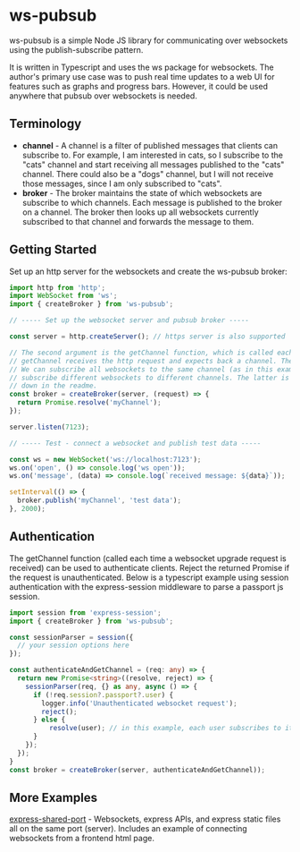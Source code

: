 # ws-pubsub

ws-pubsub is a simple Node JS library for communicating over websockets using the publish-subscribe pattern.

It is written in Typescript and uses the ws package for websockets. The author's primary use case was to push real time updates to a web UI for features such as graphs and progress bars. However, it could be used anywhere that pubsub over websockets is needed. 

## Terminology

* **channel** - A channel is a filter of published messages that clients can subscribe to. For example, I am interested in cats, so I subscribe to the "cats" channel and start receiving all messages published to the "cats" channel. There could also be a "dogs" channel, but I will not receive those messages, since I am only subscribed to "cats". 
* **broker** - The broker maintains the state of which websockets are subscribe to which channels. Each message is published to the broker on a channel. The broker then looks up all websockets currently subscribed to that channel and forwards the message to them. 

## Getting Started

Set up an http server for the websockets and create the ws-pubsub broker:
```javascript
import http from 'http';
import WebSocket from 'ws';
import { createBroker } from 'ws-pubsub';

// ----- Set up the websocket server and pubsub broker -----

const server = http.createServer(); // https server is also supported

// The second argument is the getChannel function, which is called each time a websocket upgrade request is received.
// getChannel receives the http request and expects back a channel. The websocket is subscribed to this channel. 
// We can subscribe all websockets to the same channel (as in this example) or use data in the request to intelligently 
// subscribe different websockets to different channels. The latter is shown in the authentication example, further 
// down in the readme.
const broker = createBroker(server, (request) => {
  return Promise.resolve('myChannel');
});

server.listen(7123);

// ----- Test - connect a websocket and publish test data -----

const ws = new WebSocket('ws://localhost:7123');
ws.on('open', () => console.log('ws open'));
ws.on('message', (data) => console.log(`received message: ${data}`));

setInterval(() => {
  broker.publish('myChannel', 'test data');
}, 2000);
```

## Authentication

The getChannel function (called each time a websocket upgrade request is received) can be used to authenticate clients. Reject the returned Promise if the request is unauthenticated. Below is a typescript example using session authentication with the express-session middleware to parse a passport js session.

```typescript
import session from 'express-session';
import { createBroker } from 'ws-pubsub';

const sessionParser = session({
  // your session options here
});

const authenticateAndGetChannel = (req: any) => {
  return new Promise<string>((resolve, reject) => {
    sessionParser(req, {} as any, async () => {
      if (!req.session?.passport?.user) {
        logger.info('Unauthenticated websocket request');
        reject();
      } else {
          resolve(user); // in this example, each user subscribes to its own channel
      }
    });
  });
}
const broker = createBroker(server, authenticateAndGetChannel));
```

## More Examples
[express-shared-port](https://github.com/FiveOFive/ws-pubsub/tree/master/examples/express-shared-port) - Websockets, express APIs, and express static files all on the same port (server). Includes an example of connecting websockets from a frontend html page.